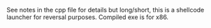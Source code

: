 See notes in the cpp file for details but long/short, this is a shellcode launcher for reversal purposes. Compiled exe is for x86.

